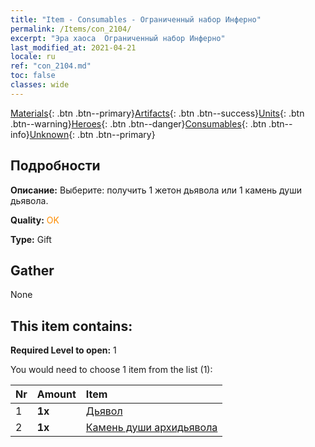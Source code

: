 ```yaml
---
title: "Item - Consumables - Ограниченный набор Инферно"
permalink: /Items/con_2104/
excerpt: "Эра хаоса  Ограниченный набор Инферно"
last_modified_at: 2021-04-21
locale: ru
ref: "con_2104.md"
toc: false
classes: wide
---
```

 [Materials](/ru/Items/){: .btn .btn--primary}[Artifacts](/ru/Items/Artifacts/){: .btn .btn--success}[Units](/ru/Items/Units/){: .btn .btn--warning}[Heroes](/ru/Items/Heroes/){: .btn .btn--danger}[Consumables](/ru/Items/Consumables/){: .btn .btn--info}[Unknown](/ru/Items/Unknown/){: .btn .btn--primary}

## Подробности
 **Описание:** Выберите: получить 1 жетон дьявола или 1 камень души дьявола.

 **Quality:** <span style="color: #FF8C00">OK</span>

 **Type:** Gift

## Gather

  None

## This item contains:

 **Required Level to open:** 1

 You would need to choose 1 item from the list (1):

  | Nr | Amount |     Item    |
  |:---|:-------|:------------|
  | 1 |  **1x** | [Дьявол](/ru/Items/unt_232/) |  | 
  | 2 |  **1x** | [Камень души архидьявола](/ru/Items/unt_318/) |  | 
